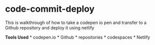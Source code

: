 # code-commit-deploy
This is walkthrough of how to take a codepen io pen and transfer to a Github repository and deploy it using netlify



**Tools Used**
    * codepen.io
    * Github
        * repositories
        * codespaces
    * Netlify